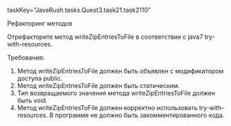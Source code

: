 taskKey="JavaRush.tasks.Quest3.task21.task2110"

Рефакторинг методов

Отрефакторите метод writeZipEntriesToFile в соответствии с java7 try-with-resources.


Требования:
1.	Метод writeZipEntriesToFile должен быть объявлен с модификатором доступа public.
2.	Метод writeZipEntriesToFile должен быть статическим.
3.	Тип возвращаемого значения метода writeZipEntriesToFile должен быть void.
4.	Метод writeZipEntriesToFile должен корректно использовать try-with-resources. В программе не должно быть закомментированного кода.



